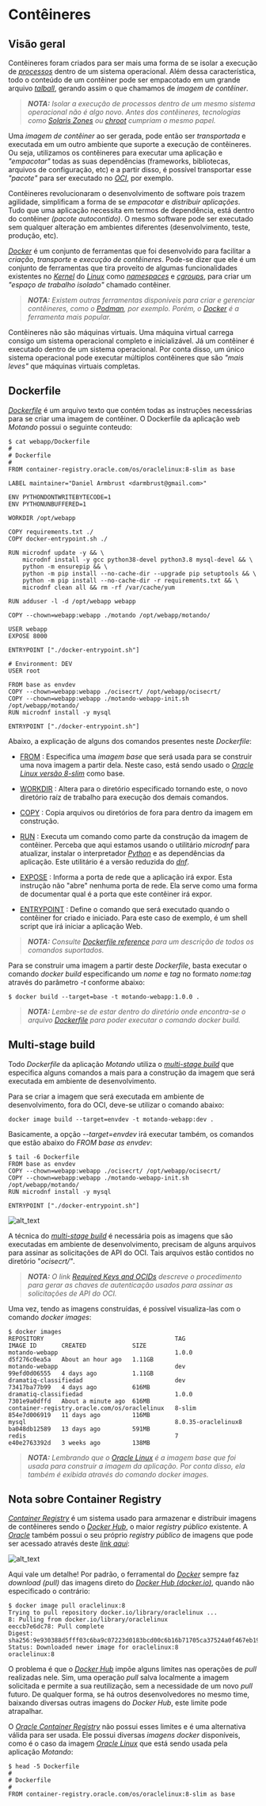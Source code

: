 # Contêineres

## Visão geral

Contêineres foram criados para ser mais uma forma de se isolar a execução de _[processos](https://en.wikipedia.org/wiki/Process_(computing))_ dentro de um sistema operacional. Além dessa característica, todo o conteúdo de um contêiner pode ser empacotado em um grande arquivo _[talball](https://en.wikipedia.org/wiki/Tar_(computing))_, gerando assim o que chamamos de _imagem de contêiner_.

>_**__NOTA:__** Isolar a execução de processos dentro de um mesmo sistema operacional não é algo novo. Antes dos contêineres, tecnologias como [Solaris Zones](https://docs.oracle.com/cd/E18440_01/doc.111/e18415/chapter_zones.htm) ou [chroot](https://en.wikipedia.org/wiki/Chroot) cumpriam o mesmo papel._

Uma _imagem de contêiner_ ao ser gerada, pode então ser _transportada_ e executada em um outro ambiente que suporte a execução de contêineres. Ou seja, utilizamos os contêineres para executar uma aplicação e _"empacotar"_ todas as suas dependências (frameworks, bibliotecas, arquivos de configuração, etc) e a partir disso, é possível transportar esse _"pacote"_ para ser executado no _[OCI](https://www.oracle.com/cloud/)_, por exemplo.

Contêineres revolucionaram o desenvolvimento de software pois trazem agilidade, simplificam a forma de se _empacotar_ e _distribuir aplicações_. Tudo que uma aplicação necessita em termos de dependência, está dentro do contêiner _(pacote autocontido)_. O mesmo software pode ser executado sem qualquer alteração em ambientes diferentes (desenvolvimento, teste, produção, etc).

_[Docker](https://developer.oracle.com/learn/technical-articles/what-is-docker)_ é um conjunto de ferramentas que foi desenvolvido para facilitar a _criação_, _transporte_ e _execução de contêineres_. Pode-se dizer que ele é um conjunto de ferramentas que tira proveito de algumas funcionalidades existentes no _[Kernel](https://en.wikipedia.org/wiki/Linux_kernel)_ do _[Linux](https://www.oracle.com/linux/)_ como _[namespaces](https://en.wikipedia.org/wiki/Linux_namespaces)_ e _[cgroups](https://en.wikipedia.org/wiki/Cgroups)_, para criar um _"espaço de trabalho isolado"_ chamado contêiner. 

>_**__NOTA:__** Existem outras ferramentas disponíveis para criar e gerenciar contêineres, como o [Podman](https://podman.io/), por exemplo. Porém, o [Docker](https://developer.oracle.com/learn/technical-articles/what-is-docker) é a ferramenta mais popular._

Contêineres não são máquinas virtuais. Uma máquina virtual carrega consigo um sistema operacional completo e inicializável. Já um contêiner é executado dentro de um sistema operacional. Por conta disso, um único sistema operacional pode executar múltiplos contêineres que são _"mais leves"_ que máquinas virtuais completas.

## Dockerfile

_[Dockerfile](https://docs.docker.com/engine/reference/builder/)_ é um arquivo texto que contém todas as instruções necessárias para se criar uma imagem de contêiner. O Dockerfile da aplicação web _Motando_ possui o seguinte conteudo:

```
$ cat webapp/Dockerfile
#
# Dockerfile
#
FROM container-registry.oracle.com/os/oraclelinux:8-slim as base

LABEL maintainer="Daniel Armbrust <darmbrust@gmail.com>"

ENV PYTHONDONTWRITEBYTECODE=1
ENV PYTHONUNBUFFERED=1

WORKDIR /opt/webapp

COPY requirements.txt ./
COPY docker-entrypoint.sh ./

RUN microdnf update -y && \
    microdnf install -y gcc python38-devel python3.8 mysql-devel && \
    python -m ensurepip && \
    python -m pip install --no-cache-dir --upgrade pip setuptools && \
    python -m pip install --no-cache-dir -r requirements.txt && \
    microdnf clean all && rm -rf /var/cache/yum

RUN adduser -l -d /opt/webapp webapp

COPY --chown=webapp:webapp ./motando /opt/webapp/motando/

USER webapp
EXPOSE 8000

ENTRYPOINT ["./docker-entrypoint.sh"]

# Environment: DEV
USER root

FROM base as envdev
COPY --chown=webapp:webapp ./ocisecrt/ /opt/webapp/ocisecrt/
COPY --chown=webapp:webapp ./motando-webapp-init.sh /opt/webapp/motando/
RUN microdnf install -y mysql

ENTRYPOINT ["./docker-entrypoint.sh"]
```

Abaixo, a explicação de alguns dos comandos presentes neste _Dockerfile_:

- [FROM](https://docs.docker.com/engine/reference/builder/#from) : Especifica uma _imagem base_ que será usada para se construir uma nova imagem a partir dela. Neste caso, está sendo usado o _[Oracle Linux versão 8-slim](https://container-registry.oracle.com/ords/ocr/ba/os/oraclelinux)_ como base.

- [WORKDIR](https://docs.docker.com/engine/reference/builder/#workdir) : Altera para o diretório especificado tornando este, o novo diretório raíz de trabalho para execução dos demais comandos. 

- [COPY](https://docs.docker.com/engine/reference/builder/#copy) : Copia arquivos ou diretórios de fora para dentro da imagem em construção.

- [RUN](https://docs.docker.com/engine/reference/builder/#run) : Executa um comando como parte da construção da imagem de contêiner. Perceba que aqui estamos usando o utilitário _microdnf_ para atualizar, instalar o interpretador _[Python](https://developer.oracle.com/languages/python.html)_ e as dependências da aplicação. Este utilitário é a versão reduzida do _[dnf](https://docs.oracle.com/en/learn/use_dnf_on_oracle_8/index.html#introduction)_. 

- [EXPOSE](https://docs.docker.com/engine/reference/builder/#expose) : Informa a porta de rede que a aplicação irá expor. Esta instrução não "abre" nenhuma porta de rede. Ela serve como uma forma de documentar qual é a porta que este contêiner irá expor.

- [ENTRYPOINT](https://docs.docker.com/engine/reference/builder/#entrypoint) : Define o comando que será executado quando o contêiner for criado e iniciado. Para este caso de exemplo, é um shell script que irá iniciar a aplicação Web.

>_**__NOTA:__** Consulte [Dockerfile reference](https://docs.docker.com/engine/reference/builder/) para um descrição de todos os comandos suportados._

Para se construir uma imagem a partir deste _Dockerfile_, basta executar o comando _docker build_ especificando um _nome_ e _tag_ no formato _nome:tag_ através do parâmetro _-t_ conforme abaixo:

```
$ docker build --target=base -t motando-webapp:1.0.0 .
```

>_**__NOTA:__** Lembre-se de estar dentro do diretório onde encontra-se o arquivo [Dockerfile](https://docs.docker.com/engine/reference/builder/) para poder executar o comando docker build._

## Multi-stage build

Todo _Dockerfile_ da aplicação _Motando_ utiliza o _[multi-stage build](https://docs.docker.com/build/building/multi-stage/)_ que especifica alguns comandos a mais para a construção da imagem que será executada em ambiente de desenvolvimento.

Para se criar a imagem que será executada em ambiente de desenvolvimento, fora do OCI, deve-se utilizar o comando abaixo:

```
docker image build --target=envdev -t motando-webapp:dev .
```

Basicamente, a opção _--target=envdev_ irá executar também, os comandos que estão abaixo do _FROM base as envdev_:

```
$ tail -6 Dockerfile
FROM base as envdev
COPY --chown=webapp:webapp ./ocisecrt/ /opt/webapp/ocisecrt/
COPY --chown=webapp:webapp ./motando-webapp-init.sh /opt/webapp/motando/
RUN microdnf install -y mysql

ENTRYPOINT ["./docker-entrypoint.sh"]
```

![alt_text](/githimgs/docker_multi-stage-build.png "Multi-stage build")

A técnica do _[multi-stage build](https://docs.docker.com/build/building/multi-stage/)_ é necessária pois as imagens que são executadas em ambiente de desenvolvimento, precisam de alguns arquivos para assinar as solicitações de API do OCI. Tais arquivos estão contidos no diretório "_ocisecrt/"_. 

>_**__NOTA:__** O link [Required Keys and OCIDs](https://docs.oracle.com/en-us/iaas/Content/API/Concepts/apisigningkey.htm#Required_Keys_and_OCIDs) descreve o procedimento para gerar as chaves de autenticação usados para assinar as solicitações de API do OCI._

Uma vez, tendo as imagens construídas, é possível visualiza-las com o comando _docker images_:

```
$ docker images
REPOSITORY                                     TAG                   IMAGE ID       CREATED             SIZE
motando-webapp                                 1.0.0                 d5f276c0ea5a   About an hour ago   1.11GB
motando-webapp                                 dev                   99efd0d06555   4 days ago          1.11GB
dramatiq-classifiedad                          dev                   73417ba77b99   4 days ago          616MB
dramatiq-classifiedad                          1.0.0                 7301e9a0dffd   About a minute ago  616MB
container-registry.oracle.com/os/oraclelinux   8-slim                854e7d006919   11 days ago         116MB
mysql                                          8.0.35-oraclelinux8   ba048db12589   13 days ago         591MB
redis                                          7                     e40e2763392d   3 weeks ago         138MB
```

>_**__NOTA:__** Lembrando que o [Oracle Linux](https://container-registry.oracle.com/ords/ocr/ba/os/oraclelinux) é a imagem base que foi usada para construir a imagem da aplicação. Por conta disso, ela também é exibida através do comando docker images._

## Nota sobre Container Registry

_[Container Registry](https://docs.oracle.com/en-us/iaas/Content/Registry/Concepts/registryoverview.htm)_ é um sistema usado para armazenar e distribuir imagens de contêineres sendo o _[Docker Hub](https://hub.docker.com/)_, o maior _registry público_ existente. A _[Oracle](https://www.oracle.com/corporate/)_ também possui o seu próprio _registry público_ de imagens que pode ser acessado através deste _[link aqui](https://container-registry.oracle.com)_:

![alt_text](/githimgs/oracle-container-registry-1.jpg "Oracle Container Registry")

Aqui vale um detalhe! Por padrão, o ferramental do _[Docker](https://developer.oracle.com/learn/technical-articles/what-is-docker)_ sempre faz _download (pull)_ das imagens direto do _[Docker Hub (docker.io)](https://hub.docker.com/)_, quando não especificado o contrário:

```
$ docker image pull oraclelinux:8
Trying to pull repository docker.io/library/oraclelinux ...
8: Pulling from docker.io/library/oraclelinux
eeccb7e6dc78: Pull complete
Digest: sha256:9e930388d5fff03c6ba9c07223d0183bcd00c6b16b71705ca37524a0f467eb19
Status: Downloaded newer image for oraclelinux:8
oraclelinux:8
```

O problema é que o _[Docker Hub](https://hub.docker.com/)_ impõe alguns limites nas operações de _pull_ realizadas nele. Sim, uma operação _pull_ salva localmente a imagem solicitada e permite a sua reutilização, sem a necessidade de um novo _pull_ futuro. De qualquer forma, se há outros desenvolvedores no mesmo time, baixando diversas outras imagens do _Docker Hub_, este limite pode atrapalhar.

O _[Oracle Container Registry](https://container-registry.oracle.com)_ não possui esses limites e é uma alternativa válida para ser usada. Ele possui diversas _imagens docker_ disponíveis, como é o caso da imagem _[Oracle Linux](https://container-registry.oracle.com/ords/ocr/ba/os/oraclelinux)_ que está sendo usada pela  aplicação _Motando_:

```
$ head -5 Dockerfile
#
# Dockerfile
#
FROM container-registry.oracle.com/os/oraclelinux:8-slim as base

```